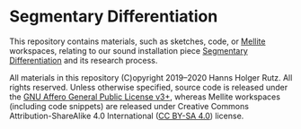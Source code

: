 # Segmentary Differentiation

This repository contains materials, such as sketches, code, or [Mellite](https://sciss.de/mellite) workspaces,
relating to our sound installation piece [Segmentary Differentiation](https://www.researchcatalogue.net/view/711706/711707)
and its research process.

All materials in this repository (C)opyright 2019&ndash;2020 Hanns Holger Rutz. All rights reserved.
Unless otherwise specified, source code is released under the [GNU Affero General Public License v3+](http://www.gnu.org/licenses/agpl-3.0.txt),
 whereas Mellite workspaces (including code snippets) are released under Creative Commons Attribution-ShareAlike 4.0 International
([CC BY-SA 4.0](https://creativecommons.org/licenses/by-sa/4.0/)) license.

